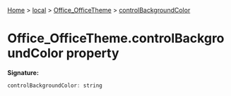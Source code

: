 [Home](./index) &gt; [local](local.md) &gt; [Office\_OfficeTheme](local.office_officetheme.md) &gt; [controlBackgroundColor](local.office_officetheme.controlbackgroundcolor.md)

# Office\_OfficeTheme.controlBackgroundColor property


**Signature:**
```javascript
controlBackgroundColor: string
```
